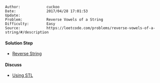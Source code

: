 
    Author:            cuckoo
    Date:              2017/04/28 17:01:53
    Update:            
    Problem:           Reverse Vowels of a String
    Difficulty:        Easy
    Source:            https://leetcode.com/problems/reverse-vowels-of-a-string/#/description

#### Solution Step
 - [Reverse String](https://leetcode.com/problems/reverse-string/#/description)

#### Discuss
 - [Using STL](https://discuss.leetcode.com/topic/43452/super-clean-c-solution-using-find_first_of-and-find_last_of)
